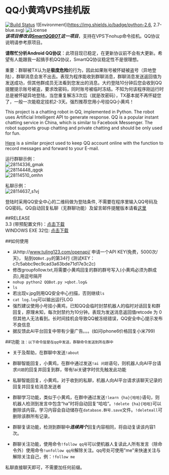 QQ小黄鸡VPS挂机版
=========  
[![Build Status](https://travis-ci.org/zeruniverse/QQRobot.svg?branch=master)](https://travis-ci.org/zeruniverse/QQRobot) ![Environment](https://img.shields.io/badge/python-2.6, 2.7-blue.svg)
![License](https://img.shields.io/github/license/zeruniverse/QQRobot.svg)  
***该项目修改自[SmartQQBOT](https://github.com/Yinzo/SmartQQBot)这一项目***，支持在VPS下nohup命令挂机。QQ协议说明请参考原项目。  
  
**请帮忙分析Android QQ协议**：此项目现已稳定，在更新协议前不会有大更新。希望有人能跟我一起搞手机QQ协议，SmartQQ协议稳定性不是很理想。  
  
重要：群聊被TX认为是**极度危险**的行为，因此如果账号被怀疑被盗号（异地登陆），群聊消息会发不出去。表现为程序能收到群聊消息，群聊消息发送返回值为发送成功，但其他群成员无法看到您发出的消息。大约登陆10分钟后您会收到QQ提醒提示账号被盗，要求改密码，同时账号被临时冻结。不知为何该程序刚运行时总是被怀疑异地登陆，当您重复解冻3次后（就是改密码），TX基本就不再怀疑您了，一般一次能稳定挂机2-3天。强烈推荐您用小号挂QQ小黄鸡！   
   
This project is a chatting robot in QQ, implemented in Python. The robot uses Artificial Intelligent API to generate response. QQ is a popular instant chatting service in China, which is similar to Facebook Messenger. The robot supports group chatting and private chatting and should be only used for fun.   
  
[Here](https://github.com/zeruniverse/QQParking) is a similar project used to keep QQ account online with the function to record messages and forward to your E-mail. 
  
运行群聊示例：  
![28114336_gmak](https://cloud.githubusercontent.com/assets/4648756/9000724/cee72600-3700-11e5-8980-f30a2a922cf0.png)  
![28114448_qgqk](https://cloud.githubusercontent.com/assets/4648756/9000731/d9a1140c-3700-11e5-8321-d3c05e00fade.png)  
![28114510_omhn](https://cloud.githubusercontent.com/assets/4648756/9000735/dd5ea1ae-3700-11e5-839c-19eb0fd0aab0.png)  
  
私聊示例：  
![28114637_s1vj](https://cloud.githubusercontent.com/assets/4648756/9000741/e7d5ebe2-3700-11e5-8859-d55a6cee04e9.png)  
  
  
登陆时采用QQ安全中心的二维码做为登陆条件, 不需要在程序里输入QQ号码及QQ密码。QQ自动回复私聊（无群聊功能）及留言邮件提醒版本请看[这里](https://github.com/zeruniverse/QQParking)    
   
##RELEASE  
3.3 (带预配置文件)：[点击下载](https://github.com/zeruniverse/QQRobot/releases/tag/3.3)  
WINDOWS EXE 32位: [点击下载](https://github.com/zeruniverse/QQRobot/releases/tag/w1.3)  

##如何使用  
+ 从http://www.tuling123.com/openapi/ 申请一个API KEY(免费，5000次/天)， 贴到```QQBot.py```的第34行 (测试KEY：c7c5abbc9ec9cad3a63bde71d17e3c2c)  
+ 修改groupfollow.txt,将需要小黄鸡回复的群的群号写入(小黄鸡必须为群成员),用逗号隔开  
+ ```nohup python2 QQBot.py >qbot.log&```
+ ```ls```
+ 若出现v.jpg则用QQ安全中心扫描，否则继续```ls```  
+ ```cat log.log```可以输出运行LOG  
+ 强烈建议使用小号挂小黄鸡，已知QQ会临时封禁机器人的临时对话回复和群回复，原理未知，每次封禁约为10分钟。表现为发送消息返回值retcode 为 0 但其他人无法看到。长时间挂机会导致QQ被冻结错误，QQ安全中心提示发布不良信息  
+ 据反馈此AI平台回复中带有少量广告。。。(如问iphone6价格回复小米799)  
  
  
##功能
<small>注：以下命令皆是在qq中发送，群聊命令发送到所在群中</small>  

+ 关于及帮助，在群聊中发送```!about```

+ 群聊智能回复，小黄鸡，在群中通过发送```!ai 问题```语句，则机器人向AI平台请求```问题```的回复并回复到群，带有!ai关键字时优先触发此功能

+ 私聊智能回复，小黄鸡，对于收到的私聊，机器人向AI平台请求该聊天记录的回复并回复给消息发送者

+ 群聊学习功能，类似于小黄鸡，在群中通过发送```!learn {ha}{哈哈}```语句，则机器人检测到发言中包含“ha”时将自动回复“哈哈”。```!delete {ha}{哈哈}```可以删除该内容。学习内容会自动储存在```database.群号.save```文件。```!deleteall```可删除该群所有记录。  

+ 群聊复读功能，检测到群聊中***连续两个***回复内容相同，将自动复读该内容1次。

+ 群聊关注功能，使用命令```!follow qq号```可以使机器人复读此人所有发言（除命令外）使用命令```!unfollow qq号```解除关注。qq号处可使用"me"来快速关注与解除关注自己，例：```!follow me```  
  
私聊直接聊天即可，不需要加任何前缀。
